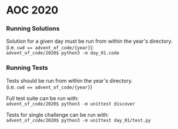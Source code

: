 # AOC 2020

### Running Solutions

Solution for a given day must be run from within the year's directory.<br>
(i.e. `cwd == advent_of_code/{year}`):<br>
`advent_of_code/2020$ python3 -m day_01.code`

### Running Tests

Tests should be run from within the year's directory.<br>
(i.e. `cwd == advent_of_code/{year}`)

Full test suite can be run with:<br>
`advent_of_code/2020$ python3 -m unittest discover`

Tests for single challenge can be run with:<br>
`advent_of_code/2020$ python3 -m unittest day_01/test.py`
